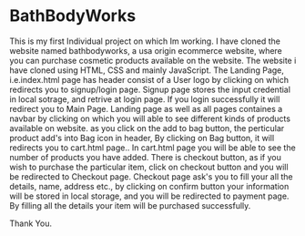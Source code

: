 # BathBodyWorks

This is my first Individual project on which Im working.
I have cloned the website named bathbodyworks, a usa origin ecommerce website, where you can purchase cosmetic products available on the website.
The website i have cloned using HTML, CSS and mainly JavaScript.
The Landing Page, i.e.index.html page has header consist of a User logo by clicking on which redirects you to signup/login page.
Signup page stores the input credential in local sotrage, and retrive at login page.
If you login successfully it will redirect you to Main Page.
Landing page as well as all pages containes a navbar by clicking on which you will able to see different kinds of products available on website.
as you click on the add to bag button, the perticular product add's into Bag icon in header, By clicking on Bag button, it will redirects you to cart.html page..
In cart.html page you will be able to see the number of products you have added.
There is checkout button, as if you wish to purchase the particular item, click on checkout button and you will be redirected to Checkout page.
Checkout page ask's you to fill your all the details, name, address etc., by clicking on confirm button your information will be stored in local storage, and 
you will be redirected to payment page. By filling all the details your item will be purchased successfully.

Thank You.
